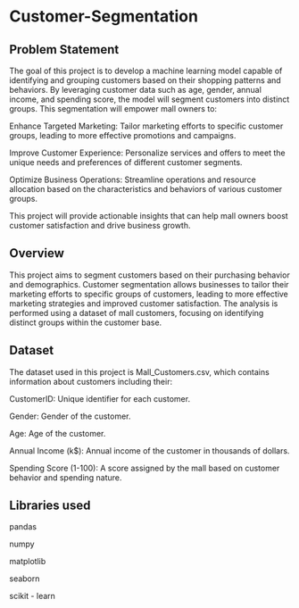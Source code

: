 # Customer-Segmentation

## Problem Statement
The goal of this project is to develop a machine learning model capable of identifying and grouping customers based on their shopping patterns and behaviors. By leveraging customer data such as age, gender, annual income, and spending score, the model will segment customers into distinct groups. This segmentation will empower mall owners to:

Enhance Targeted Marketing: Tailor marketing efforts to specific customer groups, leading to more effective promotions and campaigns.

Improve Customer Experience: Personalize services and offers to meet the unique needs and preferences of different customer segments.

Optimize Business Operations: Streamline operations and resource allocation based on the characteristics and behaviors of various customer groups.

This project will provide actionable insights that can help mall owners boost customer satisfaction and drive business growth.

## Overview
This project aims to segment customers based on their purchasing behavior and demographics. Customer segmentation allows businesses to tailor their marketing efforts to specific groups of customers, leading to more effective marketing strategies and improved customer satisfaction. The analysis is performed using a dataset of mall customers, focusing on identifying distinct groups within the customer base.

## Dataset
The dataset used in this project is Mall_Customers.csv, which contains information about customers including their:

CustomerID: Unique identifier for each customer.

Gender: Gender of the customer.

Age: Age of the customer.

Annual Income (k$): Annual income of the customer in thousands of dollars.

Spending Score (1-100): A score assigned by the mall based on customer behavior and spending nature.

## Libraries used 
pandas

numpy

matplotlib

seaborn

scikit - learn

